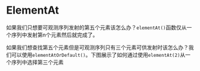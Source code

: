 # ElementAt

如果我们只想要可观测序列发射的第五个元素该怎么办？`elementAt()`函数仅从一个序列中发射第n个元素然后就完成了。

如果我们想查找第五个元素但是可观测序列只有三个元素可供发射时该怎么办？我们可以使用`elementAtOrDefault()`。下图展示了如何通过使用`elementAt(2)`从一个序列中选择第三个元素